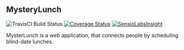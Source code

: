## MysteryLunch

![TravisCI Build Status](https://travis-ci.org/shostakovich/lunch-o-mat.svg)
[![Coverage Status](https://coveralls.io/repos/shostakovich/mysterylunch/badge.svg)](https://coveralls.io/r/shostakovich/mysterylunch)
[![SensioLabsInsight](https://insight.sensiolabs.com/projects/756b77e5-9770-4d59-a7b0-669ec46379ae/mini.png)](https://insight.sensiolabs.com/projects/756b77e5-9770-4d59-a7b0-669ec46379ae)

MysterLunch is a web application, that connects people by scheduling blind-date lunches.
